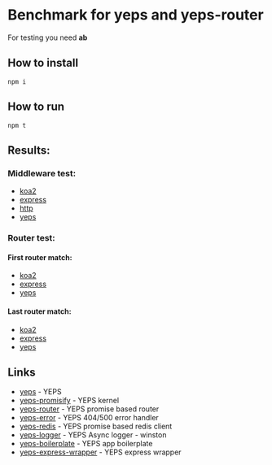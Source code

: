 # Benchmark for yeps and yeps-router

For testing you need **ab**

## How to install

    npm i
    
## How to run

    npm t

## Results:

### Middleware test:

* [koa2](https://raw.githubusercontent.com/evheniy/yeps-benchmark/master/reports/koa2_middleware.txt)
* [express](https://raw.githubusercontent.com/evheniy/yeps-benchmark/master/reports/express_middleware.txt)
* [http](https://raw.githubusercontent.com/evheniy/yeps-benchmark/master/reports/http_middleware.txt)
* [yeps](https://raw.githubusercontent.com/evheniy/yeps-benchmark/master/reports/yeps_middleware.txt)


### Router test:

#### First router match:
    
* [koa2](https://raw.githubusercontent.com/evheniy/yeps-benchmark/master/reports/koa2_route_first.txt)
* [express](https://raw.githubusercontent.com/evheniy/yeps-benchmark/master/reports/express_route_first.txt)
* [yeps](https://raw.githubusercontent.com/evheniy/yeps-benchmark/master/reports/yeps_route_first.txt)


#### Last router match:
    
* [koa2](https://raw.githubusercontent.com/evheniy/yeps-benchmark/master/reports/koa2_route_last.txt)
* [express](https://raw.githubusercontent.com/evheniy/yeps-benchmark/master/reports/express_route_last.txt)
* [yeps](https://raw.githubusercontent.com/evheniy/yeps-benchmark/master/reports/yeps_route_last.txt)


## Links 

* [yeps](https://github.com/evheniy/yeps) - YEPS
* [yeps-promisify](https://github.com/evheniy/yeps-promisify) - YEPS kernel
* [yeps-router](https://github.com/evheniy/yeps-router) - YEPS promise based router
* [yeps-error](https://github.com/evheniy/yeps-error) - YEPS 404/500 error handler
* [yeps-redis](https://github.com/evheniy/yeps-redis) - YEPS promise based redis client
* [yeps-logger](https://github.com/evheniy/yeps-logger) - YEPS Async logger - winston
* [yeps-boilerplate](https://github.com/evheniy/yeps-boilerplate) - YEPS app boilerplate
* [yeps-express-wrapper](https://github.com/evheniy/yeps-express-wrapper) - YEPS express wrapper
